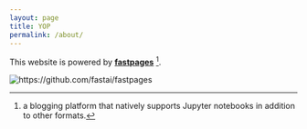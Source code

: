```yaml
---
layout: page
title: YOP
permalink: /about/
---
```


This website is powered by **[fastpages](https://github.com/fastai/fastpages)** [^1].



[^1]:a blogging platform that natively supports Jupyter notebooks in addition to other formats.

![]({{site.baseurl}}/images/jdg.png "https://github.com/fastai/fastpages")
